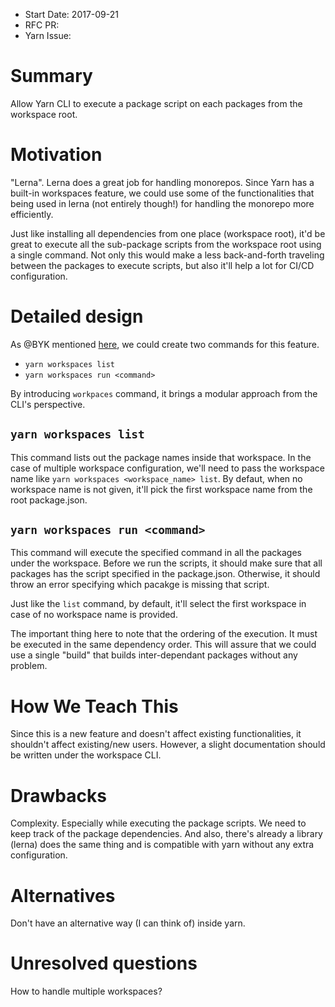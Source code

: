- Start Date: 2017-09-21
- RFC PR:
- Yarn Issue:

# Summary

Allow Yarn CLI to execute a package script on each packages from the workspace root.  

# Motivation  

"Lerna". Lerna does a great job for handling monorepos. Since Yarn has a built-in 
workspaces feature, we could use some of the functionalities that being used in 
lerna (not entirely though!) for handling the monorepo more efficiently.  

Just like installing all dependencies from one place (workspace root), it'd be great 
to execute all the sub-package scripts from the workspace root using a single command. 
Not only this would make a less back-and-forth traveling between the packages to 
execute scripts, but also it'll help a lot for CI/CD configuration. 


# Detailed design  

As @BYK mentioned [here](https://github.com/yarnpkg/yarn/issues/4467#issuecomment-330873337), 
we could create two commands for this feature.  

* `yarn workspaces list`  
* `yarn workspaces run <command>`

By introducing `workpaces` command, it brings a modular approach from the CLI's perspective.  

## `yarn workspaces list`  

This command lists out the package names inside that workspace.  In the case of multiple workspace configuration, we'll need to pass the workspace name like `yarn workspaces <workspace_name> list`. By defaut, when no workspace name is not given, it'll pick the first workspace name from the root package.json.  

## `yarn workspaces run <command>`  

This command will execute the specified command in all the packages under the workspace. Before we run the scripts, it should make sure that all packages has the script specified in the package.json. Otherwise, it should throw an error specifying which pacakge is missing that script.  

Just like the `list` command, by default, it'll select the first workspace in case of no workspace name is provided.  

The important thing here to note that the ordering of the execution. It must be executed in the same dependency order. This will assure that we could use a single "build" that builds inter-dependant packages without any problem.  

# How We Teach This  

Since this is a new feature and doesn't affect existing functionalities, it shouldn't affect existing/new users. However, a slight documentation should be written under the workspace CLI.  

# Drawbacks

Complexity. Especially while executing the package scripts. We need to keep track of the package dependencies.  And also, there's already a library (lerna) does the same thing and is compatible with yarn without any extra configuration.  

# Alternatives

Don't have an alternative way (I can think of) inside yarn.

# Unresolved questions

How to handle multiple workspaces?